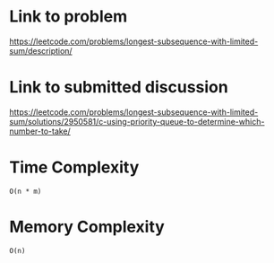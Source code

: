 # Link to problem
https://leetcode.com/problems/longest-subsequence-with-limited-sum/description/

# Link to submitted discussion
https://leetcode.com/problems/longest-subsequence-with-limited-sum/solutions/2950581/c-using-priority-queue-to-determine-which-number-to-take/

# Time Complexity
`O(n * m)`

# Memory Complexity
`O(n)`
